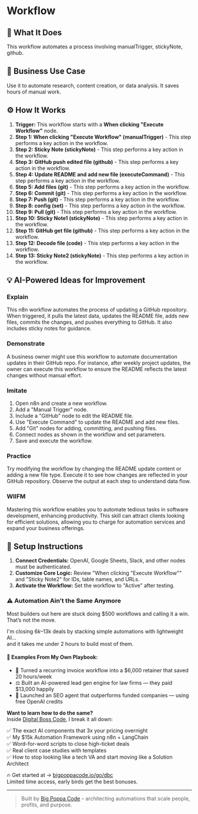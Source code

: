 # Workflow

## 🚀 What It Does
This workflow automates a process involving manualTrigger, stickyNote, github.

## 💼 Business Use Case
Use it to automate research, content creation, or data analysis. It saves hours of manual work.

## ⚙️ How It Works
1.  **Trigger:** This workflow starts with a **When clicking "Execute Workflow"** node.
2. **Step 1: When clicking "Execute Workflow" (manualTrigger)** - This step performs a key action in the workflow.
3. **Step 2: Sticky Note (stickyNote)** - This step performs a key action in the workflow.
4. **Step 3: GitHub push edited file (github)** - This step performs a key action in the workflow.
5. **Step 4: Update README and add new file (executeCommand)** - This step performs a key action in the workflow.
6. **Step 5: Add files (git)** - This step performs a key action in the workflow.
7. **Step 6: Commit (git)** - This step performs a key action in the workflow.
8. **Step 7: Push (git)** - This step performs a key action in the workflow.
9. **Step 8: config (set)** - This step performs a key action in the workflow.
10. **Step 9: Pull (git)** - This step performs a key action in the workflow.
11. **Step 10: Sticky Note1 (stickyNote)** - This step performs a key action in the workflow.
12. **Step 11: GitHub get file (github)** - This step performs a key action in the workflow.
13. **Step 12: Decode file (code)** - This step performs a key action in the workflow.
14. **Step 13: Sticky Note2 (stickyNote)** - This step performs a key action in the workflow.

## 💡 AI-Powered Ideas for Improvement
### Explain
This n8n workflow automates the process of updating a GitHub repository. When triggered, it pulls the latest data, updates the README file, adds new files, commits the changes, and pushes everything to GitHub. It also includes sticky notes for guidance.

### Demonstrate
A business owner might use this workflow to automate documentation updates in their GitHub repo. For instance, after weekly project updates, the owner can execute this workflow to ensure the README reflects the latest changes without manual effort.

### Imitate
1. Open n8n and create a new workflow.
2. Add a "Manual Trigger" node.
3. Include a "GitHub" node to edit the README file.
4. Use "Execute Command" to update the README and add new files.
5. Add "Git" nodes for adding, committing, and pushing files.
6. Connect nodes as shown in the workflow and set parameters.
7. Save and execute the workflow.

### Practice
Try modifying the workflow by changing the README update content or adding a new file type. Execute it to see how changes are reflected in your GitHub repository. Observe the output at each step to understand data flow.

### WIIFM
Mastering this workflow enables you to automate tedious tasks in software development, enhancing productivity. This skill can attract clients looking for efficient solutions, allowing you to charge for automation services and expand your business offerings.

## 🔧 Setup Instructions
1. **Connect Credentials:** OpenAI, Google Sheets, Slack, and other nodes must be authenticated.
2. **Customize Core Logic:** Review "When clicking "Execute Workflow"" and "Sticky Note2" for IDs, table names, and URLs.
3. **Activate the Workflow:** Set the workflow to "Active" after testing.

### ⚠️ Automation Ain’t the Same Anymore

Most builders out here are stuck doing $500 workflows and calling it a win.  
That’s not the move.  

I'm closing $6k–$13k deals by stacking simple automations with lightweight AI...  
and it takes me under 2 hours to build most of them.

#### 🧠 Examples From My Own Playbook:
- 🔁 Turned a recurring invoice workflow into a $6,000 retainer that saved 20 hours/week  
- ⚖️ Built an AI-powered lead gen engine for law firms — they paid $13,000 happily  
- 🚀 Launched an SEO agent that outperforms funded companies — using free OpenAI credits  

**Want to learn how to do the same?**  
Inside [Digital Boss Code](https://bigpoppacode.io/go/dbc), I break it all down:

✅ The exact AI components that 3x your pricing overnight  
✅ My $15k Automation Framework using n8n + LangChain  
✅ Word-for-word scripts to close high-ticket deals  
✅ Real client case studies with templates  
✅ How to stop looking like a tech VA and start moving like a Solution Architect  

🔥 Get started at → [bigpoppacode.io/go/dbc](https://bigpoppacode.io/go/dbc)  
Limited time access, early birds get the best bonuses.

---
> Built by [Big Poppa Code](https://bigpoppacode.io) – architecting automations that scale people, profits, and purpose.
